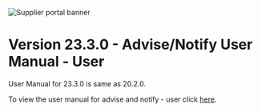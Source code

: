 ![Supplier portal banner](../../../../images/banner-supplier-portal.jpg)


# Version 23.3.0 - Advise/Notify User Manual - User

User Manual for 23.3.0 is same as 20.2.0. 

To view the user manual for advise and notify - user click [here](../20.2.0/usermanual-supplierportal-advise-notify-user.md).

